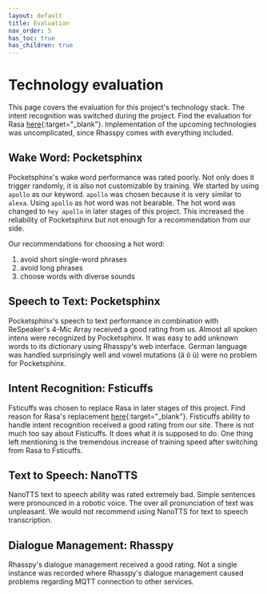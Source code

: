 ```yaml
---
layout: default
title: Evaluation
nav_order: 5
has_toc: true
has_children: true
---
```


# Technology evaluation

This page covers the evaluation for this project's technology stack. The intent recognition was switched during the project. Find the evaluation for Rasa [here](../legacy-content/legacy-rasa-implementation.html){:target="_blank"}. Implementation of the upcoming technologies was uncomplicated, since Rhasspy comes with everything included.

## Wake Word: Pocketsphinx

Pocketsphinx's wake word performance was rated poorly. Not only does it trigger randomly, it is also not customizable by training. We started by using ```apollo``` as our keyword. ```apollo``` was chosen because it is very similar to ```alexa```. Using ```apollo``` as hot word was not bearable. The hot word was changed to ```hey apollo``` in later stages of this project. This increased the reliability of Pocketsphinx but not enough for a recommendation from our side.

Our recommendations for choosing a hot word:

1. avoid short single-word phrases
2. avoid long phrases
3. choose words with diverse sounds

## Speech to Text: Pocketsphinx

Pocketsphinx's speech to text performance in combination with ReSpeaker's 4-Mic Array received a good rating from us. Almost all spoken intens were recognized by Pocketsphinx. It was easy to add unknown words to its dictionary using Rhasspy's web interface. German language was handled surprisingly well and vowel mutations (ä ö ü) were no problem for Pocketsphinx.

## Intent Recognition: Fsticuffs

Fsticuffs was chosen to replace Rasa in later stages of this project. Find reason for Rasa's replacement [here](/legacy-content/legacy-rasa-implementation.html#issues){:target="_blank"}. Fisticuffs ability to handle intent recognition received a good rating from our site. There is not much too say about Fisticuffs. It does what it is supposed to do. One thing left mentioning is the tremendous increase of training speed after switching from Rasa to Fsticuffs.  

## Text to Speech: NanoTTS

NanoTTS text to speech ability was rated extremely bad. Simple sentences were pronounced in a robotic voice. The over all pronunciation of text was unpleasant. We would not recommend using NanoTTS for text to speech transcription.

## Dialogue Management: Rhasspy

Rhasspy's dialogue management received a good rating. Not a single instance was recorded where Rhasspy's dialogue management caused problems regarding MQTT connection to other services.

